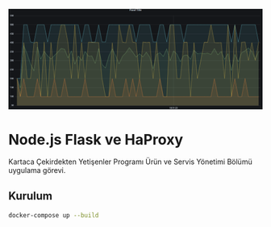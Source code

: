 
![Grafana Ekran Görüntüsü](https://github.com/ynsemrearslan/Grafana-Kafka-Influxdb-Node.js/blob/main/grafana.jpg?raw=true)

#  Node.js Flask ve HaProxy

Kartaca Çekirdekten Yetişenler Programı Ürün ve Servis Yönetimi Bölümü uygulama görevi.

## Kurulum

```sh
docker-compose up --build
```